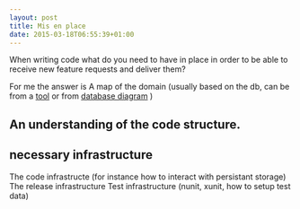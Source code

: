 ```yaml
---
layout: post
title: Mis en place
date: 2015-03-18T06:55:39+01:00
---
```


When writing code what do you need to have in place in order to be able to receive new feature requests and deliver them?

For me the answer is 
A map of the domain (usually based on the db, can be from a [tool](https://github.com/wallymathieu/mejram) or from [database diagram](https://msdn.microsoft.com/en-us/library/ms178084.aspx) )

## An understanding of the code structure.

## necessary infrastructure
The code infrastructe (for instance how to interact with persistant storage)
The release infrastructure 
Test infrastructure (nunit, xunit, how to setup test data)
